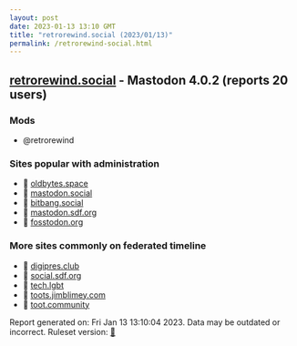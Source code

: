 ```yaml
---
layout: post
date: 2023-01-13 13:10 GMT
title: "retrorewind.social (2023/01/13)"
permalink: /retrorewind-social.html
---
```


## [retrorewind.social](https://retrorewind.social) - Mastodon 4.0.2 (reports 20 users)

### Mods
 * @retrorewind

### Sites popular with administration

* 🐘 [oldbytes.space](/oldbytes-space.html)
* 🐘 [mastodon.social](/mastodon-social.html)
* 🐘 [bitbang.social](/bitbang-social.html)
* 🐘 [mastodon.sdf.org](/mastodon-sdf-org.html)
* 🐘 [fosstodon.org](/fosstodon-org.html)

### More sites commonly on federated timeline

* 🐘 [digipres.club](/digipres-club.html)
* 🐘 [social.sdf.org](/social-sdf-org.html)
* 🐘 [tech.lgbt](/tech-lgbt.html)
* 🐘 [toots.jimblimey.com](/toots-jimblimey-com.html)
* 🐘 [toot.community](/toot-community.html)

Report generated on: Fri Jan 13 13:10:04 2023. Data may be outdated or incorrect.
Ruleset version: [🧁](/version-cupcake)
